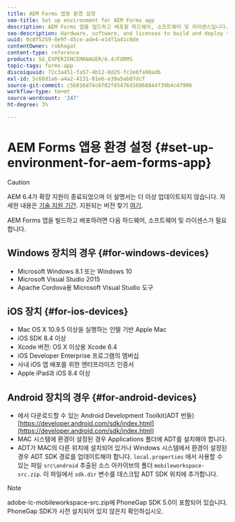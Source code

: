 ```yaml
---
title: AEM Forms 앱용 환경 설정
seo-title: Set up environment for AEM Forms app
description: AEM Forms 앱을 빌드하고 배포할 하드웨어, 소프트웨어 및 라이센스입니다.
seo-description: Hardware, software, and licenses to build and deploy the AEM Forms app.
uuid: 0c8f5259-8e9f-45ce-ade4-e14f1a41c0de
contentOwner: robhagat
content-type: reference
products: SG_EXPERIENCEMANAGER/6.4/FORMS
topic-tags: forms-app
discoiquuid: 72c3a451-fa57-4b12-8d25-fc2e6fa98adb
exl-id: 5c60d1a6-a4a2-4131-81e6-e39a5ab07dcf
source-git-commit: c5b816d74c6f02f85476d16868844f39b4c47996
workflow-type: tm+mt
source-wordcount: '247'
ht-degree: 3%

---
```


# AEM Forms 앱용 환경 설정 {#set-up-environment-for-aem-forms-app}

>[!CAUTION]
>
>AEM 6.4가 확장 지원이 종료되었으며 이 설명서는 더 이상 업데이트되지 않습니다. 자세한 내용은 [기술 지원 기간](https://helpx.adobe.com/kr/support/programs/eol-matrix.html). 지원되는 버전 찾기 [여기](https://experienceleague.adobe.com/docs/).

AEM Forms 앱을 빌드하고 배포하려면 다음 하드웨어, 소프트웨어 및 라이센스가 필요합니다.

## Windows 장치의 경우 {#for-windows-devices}

* Microsoft Windows 8.1 또는 Windows 10
* Microsoft Visual Studio 2015
* Apache Cordova용 Microsoft Visual Studio 도구

## iOS 장치 {#for-ios-devices}

* Mac OS X 10.9.5 이상을 실행하는 인텔 기반 Apple Mac
* iOS SDK 8.4 이상
* Xcode 버전: OS X 이상용 Xcode 6.4
* iOS Developer Enterprise 프로그램의 멤버십
* 사내 iOS 앱 배포를 위한 엔터프라이즈 인증서
* Apple iPad과 iOS 8.4 이상

## Android 장치의 경우 {#for-android-devices}

* 에서 다운로드할 수 있는 Android Development Toolkit(ADT 번들) [https://developer.android.com/sdk/index.html](https://developer.android.com/sdk/index.html)
* MAC 시스템에 환경이 설정된 경우 Applications 폴더에 ADT를 설치해야 합니다.
* ADT가 MAC의 다른 위치에 설치되어 있거나 Windows 시스템에서 환경이 설정된 경우 ADT SDK 경로를 업데이트해야 합니다. `local.properties` 에서 사용할 수 있는 파일 `src\android` 추출된 소스 아카이브의 폴더 `mobileworkspace-src.zip`. 이 파일에서 `sdk.dir` 변수를 데스크탑 ADT SDK 위치에 추가합니다.

>[!NOTE]
>
>adobe-lc-mobileworkspace-src.zip에 PhoneGap SDK 5.0이 포함되어 있습니다. PhoneGap SDK가 사전 설치되어 있지 않은지 확인하십시오.
